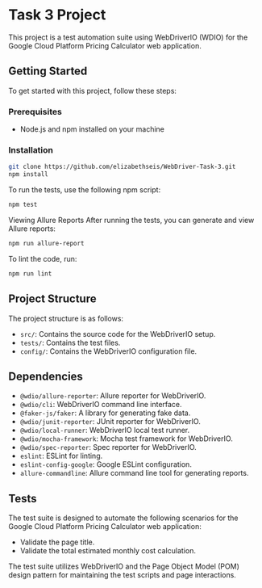 # Task 3 Project

This project is a test automation suite using WebDriverIO (WDIO) for the Google Cloud Platform Pricing Calculator web application.

## Getting Started

To get started with this project, follow these steps:

### Prerequisites

- Node.js and npm installed on your machine

### Installation

```bash
git clone https://github.com/elizabethseis/WebDriver-Task-3.git
npm install
```

To run the tests, use the following npm script:
```bash
npm test
```

Viewing Allure Reports
After running the tests, you can generate and view Allure reports:
```bash
npm run allure-report
```

To lint the code, run:
```bash
npm run lint
```

## Project Structure

The project structure is as follows:

- `src/`: Contains the source code for the WebDriverIO setup.
- `tests/`: Contains the test files.
- `config/`: Contains the WebDriverIO configuration file.

## Dependencies
- `@wdio/allure-reporter`: Allure reporter for WebDriverIO.
- `@wdio/cli`: WebDriverIO command line interface.
- `@faker-js/faker`: A library for generating fake data.
- `@wdio/junit-reporter`: JUnit reporter for WebDriverIO.
- `@wdio/local-runner`: WebDriverIO local test runner.
- `@wdio/mocha-framework`: Mocha test framework for WebDriverIO.
- `@wdio/spec-reporter`: Spec reporter for WebDriverIO.
- `eslint`: ESLint for linting.
- `eslint-config-google`: Google ESLint configuration.
- `allure-commandline`: Allure command line tool for generating reports.

## Tests
The test suite is designed to automate the following scenarios for the Google Cloud Platform Pricing Calculator web application:
- Validate the page title.
- Validate the total estimated monthly cost calculation.

The test suite utilizes WebDriverIO and the Page Object Model (POM) design pattern for maintaining the test scripts and page interactions.
